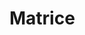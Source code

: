 # Matrice

<Matrix :matrixData="[
  { description: 'PMTiles', color: '#f81ce5' },
  { description: 'Server (PostGIS, Martin, etc..)', color: '#93c5fd' },
  { description: 'Fichier Statique (GeoJSON)', color: '#93c5fd' },
  { description: 'Server (PostGIS, Martin, etc..)', color: '#93c5fd' }
]"
matrixLabelX="Stockage (Byte)"
matrixLabelY="(-) <== Fréquence ==> (+)"
  />
